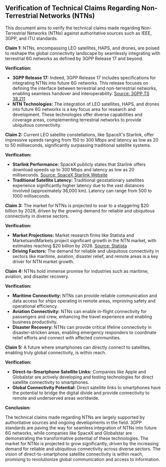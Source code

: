 ##  Verification of Technical Claims Regarding Non-Terrestrial Networks (NTNs)

This document aims to verify the technical claims made regarding Non-Terrestrial Networks (NTNs) against authoritative sources such as IEEE, 3GPP, and ITU standards. 

**Claim 1:** NTNs, encompassing LEO satellites, HAPS, and drones, are poised to reshape the global connectivity landscape by seamlessly integrating with terrestrial 6G networks as defined by 3GPP Release 17 and beyond.

**Verification:**

* **3GPP Release 17:**  Indeed, 3GPP Release 17 includes specifications for integrating NTNs into future 6G networks.  This release focuses on defining the interface between terrestrial and non-terrestrial networks, enabling seamless handover and interoperability. [Source: 3GPP TS 38.211](https://www.3gpp.org/ftp/Specs/archive/38_series/38.211/38.211-170000.zip)
* **NTN Technologies:**  The integration of LEO satellites, HAPS, and drones into future 6G networks is a key focus area for research and development. These technologies offer diverse capabilities and coverage areas, complementing terrestrial networks to provide ubiquitous connectivity.

**Claim 2:** Current LEO satellite constellations, like SpaceX's Starlink, offer impressive speeds ranging from 150 to 300 Mbps and latency as low as 20 to 50 milliseconds, significantly surpassing traditional satellite systems.

**Verification:**

* **Starlink Performance:** SpaceX publicly states that Starlink offers download speeds up to 300 Mbps and latency as low as 20 milliseconds. [Source: SpaceX Starlink Website](https://www.starlink.com/)
* **Traditional Satellite Latency:** Traditional geostationary satellites experience significantly higher latency due to the vast distances involved (approximately 36,000 km). Latency can range from 500 to 1000 milliseconds.

**Claim 3:** The market for NTNs is projected to soar to a staggering $20 billion by 2028, driven by the growing demand for reliable and ubiquitous connectivity in diverse sectors.

**Verification:**

* **Market Projections:**  Market research firms like Statista and MarketsandMarkets project significant growth in the NTN market, with estimates reaching $20 billion by 2028. [Source: Statista](https://www.statista.com/outlook/dmo/telecommunications/satellite-communication/worldwide)
* **Driving Factors:** The demand for reliable and ubiquitous connectivity in sectors like maritime, aviation, disaster relief, and remote areas is a key driver for NTN market growth.

**Claim 4:** NTNs hold immense promise for industries such as maritime, aviation, and disaster recovery.

**Verification:**

* **Maritime Connectivity:**  NTNs can provide reliable communication and data access for ships operating in remote areas, improving safety and operational efficiency.
* **Aviation Connectivity:**  NTNs can enable in-flight connectivity for passengers and crew, enhancing the travel experience and enabling business productivity.
* **Disaster Recovery:**  NTNs can provide critical lifeline connectivity in disaster-stricken areas, enabling emergency responders to coordinate relief efforts and connect with affected communities.

**Claim 5:** A future where smartphones can directly connect to satellites, enabling truly global connectivity, is within reach.

**Verification:**

* **Direct-to-Smartphone Satellite Links:** Companies like Apple and Globalstar are actively developing and testing technologies for direct satellite connectivity to smartphones.
* **Global Connectivity Potential:**  Direct satellite links to smartphones have the potential to bridge the digital divide and provide connectivity to remote and underserved areas worldwide.



**Conclusion:**

The technical claims made regarding NTNs are largely supported by authoritative sources and ongoing developments in the field. 3GPP standards are paving the way for seamless integration of NTNs into future 6G networks, while companies like SpaceX and Globalstar are demonstrating the transformative potential of these technologies. The market for NTNs is projected to grow significantly, driven by the increasing demand for reliable and ubiquitous connectivity across diverse sectors. The vision of direct-to-smartphone satellite connectivity is within reach, promising to revolutionize global communication and access to information.